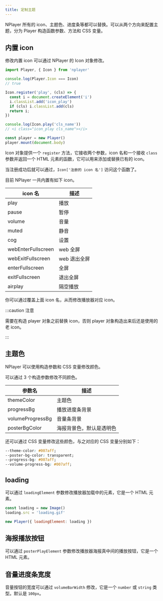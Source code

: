 ```yaml
---
title: 定制主题
---
```


NPlayer 所有的 icon、主题色、进度条等都可以替换。可以从两个方向来配置主题，分为 Player 构造函数参数、方法和 CSS 变量。

## 内置 icon

修改内置 icon 可以通过 NPlayer 的 Icon 对象修改。

```js
import Player, { Icon } from 'nplayer'

console.log(Player.Icon === Icon)
// true

Icon.register('play', (cls) => {
  const i = document.createElement('i')
  i.classList.add('icon_play')
  if (cls) i.classList.add(cls)
  return i;
})

console.log(Icon.play('cls_name'))
// <i class="icon_play cls_name"></i>

const player = new Player()
player.mount(document.body)
```

Icon 对象提供一个 `register` 方法，它接收两个参数，icon 名和一个接收 `class` 参数并返回一个 HTML 元素的函数，它可以用来添加或替换已有的 icon。

当注册成功后就可以通过，`Icon['注册的 icon 名']` 访问这个函数了。

目前 NPlayer 一共内置有如下 icon。

| icon 名 | 描述 |
| --- | --- |
| play | 播放 |
| pause | 暂停 |
| volume | 音量 |
| muted | 静音 |
| cog | 设置 |
| webEnterFullscreen | web 全屏 |
| webExitFullscreen | web 退出全屏 |
| enterFullscreen | 全屏 |
| exitFullscreen | 退出全屏 |
| airplay | 隔空播放 |

你可以通过覆盖上面 icon 名，从而修改播放器对应 icon。

:::caution 注意

需要在构造 player 对象之前替换 icon，否则 player 对象构造出来后还是使用的老 icon。

:::

## 主题色

NPlayer 可以使用构造参数和 CSS 变量修改颜色。

可以通过 3 个构造参数修改不同颜色。

| 参数名 | 描述 |
| --- | --- |
| themeColor | 主题色 |
| progressBg | 播放进度条背景 |
| volumeProgressBg | 音量条背景 |
| posterBgColor | 海报背景色，默认是透明色 |

还可以通过 CSS 变量修改这些颜色，与之对应的 CSS 变量分别如下：

```css
--theme-color: #007aff;
--poster-bg-color: transparent;
--progress-bg: #007aff;
--volume-progress-bg: #007aff;
```

## loading

可以通过 `loadingElement` 参数修改播放器加载中的元素，它是一个 HTML 元素。

```js
const loading = new Image()
loading.src = 'loading.gif'

new Player({ loadingElement: loading })
```

## 海报播放按钮

可以通过 `posterPlayElement` 参数修改播放器海报真中间的播放按钮，它是一个 HTML 元素。

## 音量进度条宽度

音量按钮的宽度可以通过 `volumeBarWidth` 修改，它是一个 `number` 或 `string` 类型。默认是 `100px`。
